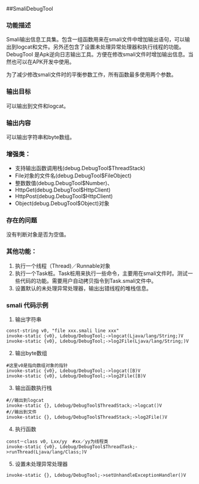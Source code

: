 ##SmaliDebugTool

### 功能描述
Smali输出信息工具集。包含一组函数用来在smali文件中增加输出语句，可以输出到logcat和文件。另外还包含了设置未处理异常处理器和执行线程的功能。DebugTool 是Apk逆向日志输出工具。方便在修改smali文件时增加输出信息。当然也可以在APK开发中使用。
  
为了减少修改smali文件时的平衡参数工作，所有函数最多使用两个参数。
  
### 输出目标
可以输出到文件和logcat。
  
### 输出内容
可以输出字符串和byte数组。
  
### 增强类：
- 支持输出函数调用栈(debug.DebugTool$ThreadStack)
- File对象的文件名(debug.DebugTool$FileObject)
- 整数数值(debug.DebugTool$Number)、
- HttpGet(debug.DebugTool$HttpClient)
- HttpPost(debug.DebugTool$HttpClient)
- Object(debug.DebugTool$Object)对象
  
### 存在的问题
没有判断对象是否为空值。
  
### 其他功能：
1. 执行一个线程（Thread)／Runnable对象
2. 执行一个Task桩。Task桩用来执行一些命令，主要用在smali文件时。测试一些代码的功能。需要用户自动拷贝指令到Task.smali文件中。
3. 设置默认的未处理异常处理器，输出出错线程的堆栈信息。
  
### smali 代码示例
  
1. 输出字符串
  ``` smali
  const-string v0, "file xxx.smali line xxx"
  invoke-static {v0}, Ldebug/DebugTool;->logcat(Ljava/lang/String;)V
  invoke-static {v0}, Ldebug/DebugTool;->log2File(Ljava/lang/String;)V
  ```
2. 输出byte数组
``` smali
#这里v0是指向数组对象的指针	
invoke-static {v0}, Ldebug/DebugTool;->logcat([B)V
invoke-static {v0}, Ldebug/DebugTool;->log2File([B)V
```
3. 输出函数执行栈
``` smali
#//输出到logcat
invoke-static {}, Ldebug/DebugTool$ThreadStack;->logcat()V
#//输出到文件
invoke-static {}, Ldebug/DebugTool$ThreadStack;->log2File()V
```
4. 执行函数
``` smali
const－class v0, Lxx/yy  #xx／yy为线程类
invoke-static {v0}, Ldebug/DebugTool$ThreadTask;->runThread(Ljava/lang/Class;)V
```
5. 设置未处理异常处理器
``` smali
invoke-static {}, Ldebug/DebugTool;->setUnhandleExceptionHandler()V
```
